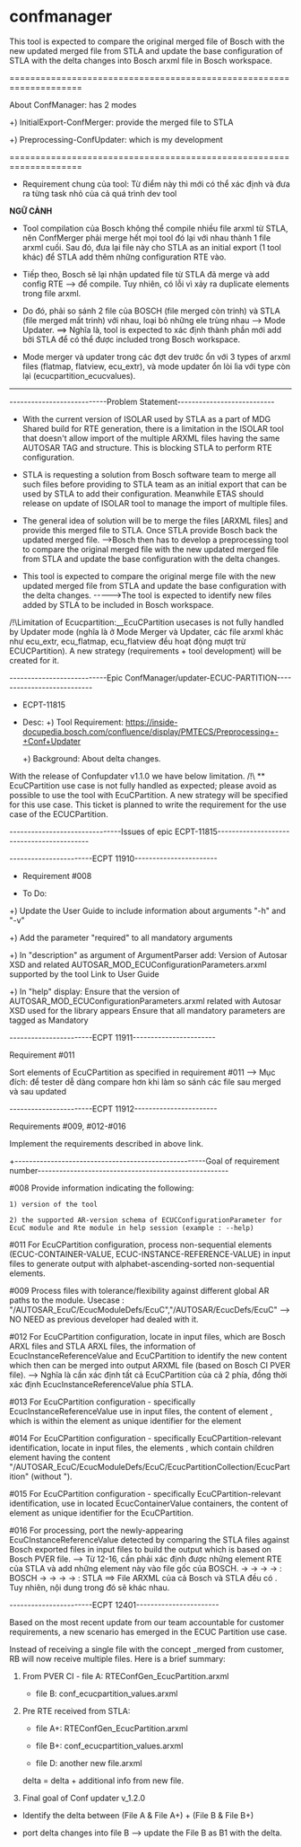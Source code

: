 # confmanager
This tool is expected to compare the original merged file of Bosch with the new updated merged file from STLA and update the base configuration of STLA with the delta changes into Bosch arxml file in Bosch workspace.

====================================================================

About ConfManager: has 2 modes

+) InitialExport-ConfMerger: provide the merged file to STLA

+) Preprocessing-ConfUpdater: which is my development

====================================================================

- Requirement chung của tool: Từ điểm này thì mới có thể xác định và đưa ra từng task nhỏ của cả quá trình dev tool
  
**********************************NGỮ CẢNH**********************************

- Tool compilation của Bosch không thể compile nhiều file arxml từ STLA, nên ConfMerger phải merge hết mọi tool đó lại với nhau thành 1 file arxml cuối. Sau đó, đưa lại file này cho STLA as an initial export (1 tool khác) để STLA add thêm những configuration RTE vào.
  
- Tiếp theo, Bosch sẽ lại nhận updated file từ STLA đã merge và add config RTE --> để compile. Tuy nhiên, có lỗi vì xảy ra duplicate elements trong file arxml.
  
- Do đó, phải so sánh 2 file của BOSCH (file merged còn trinh) và STLA (file merged mất trinh) với nhau, loại bỏ những ele trùng nhau --> Mode Updater.
	==> Nghĩa là, tool is expected to xác định thành phần mới add bởi STLA để có thể được included trong Bosch workspace.

- Mode merger và updater trong các đợt dev trước ổn với 3 types of arxml files (flatmap, flatview, ecu_extr), và mode updater ổn lòi lìa với type còn lại (ecucpartition_ecucvalues).
  
********************************************************************
---------------------------Problem Statement---------------------------
- With the current version of ISOLAR used by STLA as a part of MDG Shared build for RTE generation, there is a limitation in the ISOLAR tool that doesn't allow import of the multiple ARXML files having the same AUTOSAR TAG and structure. This is blocking STLA to perform RTE configuration. 

- STLA is requesting a solution from Bosch software team to merge all such files before providing to STLA team as an initial export that can be used by STLA to add their configuration. Meanwhile ETAS should release on update of ISOLAR tool to manage the import of multiple files.

- The general idea of solution will be to merge the files [ARXML files] and provide this merged file to STLA. Once STLA provide Bosch back the updated merged file. 
-->Bosch then has to develop a preprocessing tool to compare the original merged file with the new updated merged file from STLA and update the base configuration with the delta changes.

- This tool is expected to compare the original merge file with the new updated merged file from STLA and update the base configuration with the delta changes.
----->The tool is expected to identify new files added by STLA to be included in Bosch workspace.
  
/!\Limitation of Ecucpartition:__EcuCPartition usecases is not fully handled by Updater mode (nghĩa là ở Mode Merger và Updater, các file arxml khác như ecu_extr, ecu_flatmap, ecu_flatview đều hoạt động mượt trừ ECUCPartition). A new strategy (requirements + tool development) will be created for it.

---------------------------Epic ConfManager/updater-ECUC-PARTITION---------------------------

- ECPT-11815
  
- Desc:
	+) Tool Requirement: https://inside-docupedia.bosch.com/confluence/display/PMTECS/Preprocessing+-+Conf+Updater
  
	+) Background:  About delta changes.

With the release of Confupdater v1.1.0 we have below limitation.
/!\ ** EcuCPartition use case is not fully handled as expected; please avoid as possible to use the tool with EcuCPartition. A new strategy will be specified for this use case.
This ticket is planned to write the requirement for the use case of the ECUCPartition.

-------------------------------Issues of epic ECPT-11815------------------------------------------


-----------------------ECPT 11910-----------------------
  
- Requirement #008

- To Do:

+) Update the User Guide to include information about arguments "-h" and "-v"
  
+) Add the parameter "required" to all mandatory arguments

+) In "description" as argument of ArgumentParser add:
	Version of Autosar XSD and related AUTOSAR_MOD_ECUConfigurationParameters.arxml supported by the tool
	Link to User Guide
 
+) In "help" display:
	Ensure that the version of AUTOSAR_MOD_ECUConfigurationParameters.arxml related with Autosar XSD used for the library appears
	Ensure that all mandatory parameters are tagged as Mandatory
 
-----------------------ECPT 11911-----------------------
  
Requirement #011

Sort elements of EcuCPartition as specified in requirement #011
--> Mục đích: để tester dễ dàng compare hơn khi làm so sánh các file sau merged và sau updated
  
-----------------------ECPT 11912-----------------------
 
Requirements #009, #012-#016

Implement the requirements described in above link.

+-----------------------------------------------------Goal of requirement number-----------------------------------------------------

#008	Provide information indicating the following:

    1) version of the tool
    
    2) the supported AR-version schema of ECUCConfigurationParameter for EcuC module and Rte module in help session (example : --help)

#011	For EcuCPartition configuration, process non-sequential elements (ECUC-CONTAINER-VALUE, ECUC-INSTANCE-REFERENCE-VALUE) in input files to generate output with alphabet-ascending-sorted non-sequential elements.

#009	Process files with tolerance/flexibility against different global AR paths to the module.
Usecase : "/AUTOSAR_EcuC/EcucModuleDefs/EcuC","/AUTOSAR/EcucDefs/EcuC"	--> NO NEED as previous developer had dealed with it.

#012	For EcuCPartition configuration, locate  in input files, which are Bosch ARXL files and STLA ARXL files, 
the information of EcucInstanceReferenceValue and EcuCPartition to identify the new content which then can be merged into output ARXML file (based on Bosch CI PVER file).
-->  Nghĩa là cần xác định tất cả EcuCPartition của cả 2 phía, đồng thời xác định EcucInstanceReferenceValue phía STLA.

#013	For EcuCPartition configuration - specifically EcucInstanceReferenceValue use in input files, the content of element <TARGET-REF>, 
which is within the element <ECUC-INSTANCE-REFERENCE-VALUE> as unique identifier for the element <ECUC-INSTANCE-REFERENCE-VALUE>

#014	For EcuCPartition configuration - specifically EcuCPartition-relevant identification, locate in input files, the elements <ECUC-CONTAINER-VALUE>, 
which contain children element <DEFINITION-REF> having the content "/AUTOSAR_EcuC/EcucModuleDefs/EcuC/EcucPartitionCollection/EcucPartition" (without ").

#015	For EcuCPartition configuration - specifically EcuCPartition-relevant identification, use in located EcucContainerValue containers, 
the content of element <SHORT-NAME> as unique identifier for the EcuCPartition.

#016	For processing, port the newly-appearing EcuCInstanceReferenceValue detected by comparing the STLA files against Bosch exported files in input files to build the output which is based on Bosch PVER file.
--> Từ 12-16, cần phải xác định được những element RTE của STLA và add những element này vào file gốc của BOSCH.
<ECUC-CONTAINER-VALUE> -> <SHORT-NAME> -> <DEFINITION-REF> -> <PARAMETER-VALUES> -> 												: BOSCH 
										-> <REFERENCE-VALUES> -> <ECUC-INSTANCE-REFERENCE-VALUE> -> <VALUE-IREF> -> <TARGET-REF>	: STLA
	==> File ARXML của cả Bosch và STLA đều có <ECUC-CONTAINER-VALUE>. Tuy nhiên, nội dung trong đó sẽ khác nhau.	


-----------------------ECPT 12401-----------------------

Based on the most recent update from our team accountable for customer requirements, a new scenario has emerged in the ECUC Partition use case. 

Instead of receiving a single file with the concept _merged from customer, RB will now receive multiple files. Here is a brief summary:

1) From PVER CI
        - file A: RTEConfGen_EcucPartition.arxml
   
   	- file B: conf_ecucpartition_values.arxml

3) Pre RTE received from STLA:
   
   	- file A+: RTEConfGen_EcucPartition.arxml
   
   	- file B+: conf_ecucpartition_values.arxml
   
	- file D: another new file.arxml
   
	delta = delta + additional info from new file.	
								
5) Final goal of Conf updater v_1.2.0
   
- Identify the delta between (File A & File A+) + (File B & File B+)
  
- port delta changes into file B   --> update the File B as B1 with the delta.
